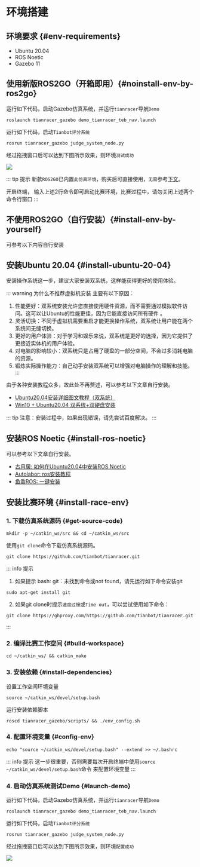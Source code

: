 # 环境搭建

## 环境要求 {#env-requirements}

- Ubuntu 20.04
- ROS Noetic
- Gazebo 11

## 使用新版ROS2GO（开箱即用）{#noinstall-env-by-ros2go}

运行如下代码，启动Gazebo仿真系统，并运行`tianracer`导航`Demo`
```shell
roslaunch tianracer_gazebo demo_tianracer_teb_nav.launch
```
运行如下代码，启动`Tianbot评分系统`
```shell
rosrun tianracer_gazebo judge_system_node.py
```
经过拖拽窗口后可以达到下图所示效果，则环境`测试成功`

![](https://tianbot-pic.oss-cn-beijing.aliyuncs.com/tianbot-pic/Tianbot-Docimage-20231119223227225.png)

::: tip 提示
新款`ROS2GO`已内置`此仿真环境`，购买后可直接使用，`无需`参考[下文](#install-race-env)。

开启终端， 输入上述2行命令即可启动比赛环境，比赛过程中，请勿关闭上述两个命令行窗口
:::

## 不使用ROS2GO（自行安装）{#install-env-by-yourself}

可参考以下内容自行安装

## 安装Ubuntu 20.04 {#install-ubuntu-20-04}

安装操作系统这一步，建议大家安装双系统，这样能获得更好的使用体验。

::: warning 为什么不推荐虚拟机安装
主要有以下原因：
1. 性能更好：双系统安装允许您直接使用硬件资源，而不需要通过模拟软件访问。这可以让Ubuntu的性能更佳，因为它能直接访问所有硬件 。
2. 灵活切换：不同于虚拟机需要重启才能更换操作系统，双系统让用户能在两个系统间无缝切换。
3. 更好的用户体验：对于学习和娱乐来说，双系统是更好的选择，因为它提供了更接近实体机的用户体验。
4. 对电脑的影响较小：双系统只是占用了硬盘的一部分空间，不会过多消耗电脑的资源。
5. 锻炼实际操作能力：自己动手安装双系统可以增强对电脑操作的理解和技能。
:::

由于各种安装教程众多，故此处不再赘述，可以参考以下文章自行安装。

- [Ubuntu20.04安装详细图文教程（双系统）](https://blog.csdn.net/hwh295/article/details/113409389)
- [Win10 + Ubuntu20.04 双系统+双硬盘安装](https://blog.csdn.net/weixin_48180029/article/details/115705299)

::: tip 
注意：安装过程中，如果出现错误，请先尝试百度解决。
:::

## 安装ROS Noetic {#install-ros-noetic}

可以参考以下文章自行安装。

- [古月居: 如何在Ubuntu20.04中安装ROS Noetic](https://www.guyuehome.com/9154)
- [Autolabor: ros安装教程](http://www.autolabor.com.cn/book/ROSTutorials/chapter1/12-roskai-fa-gong-ju-an-zhuang/124-an-zhuang-ros.html)
- [鱼香ROS: 一键安装](https://fishros.com/install/install1s/docs/index.html#/)

## 安装比赛环境 {#install-race-env}

### 1. 下载仿真系统源码 {#get-source-code}

```shell
mkdir -p ~/catkin_ws/src && cd ~/catkin_ws/src
```
使用`git clone`命令下载仿真系统源码。
```shell
git clone https://github.com/tianbot/tianracer.git
```

::: info 提示

1. 如果提示 bash: git：未找到命令或not found，请先运行如下命令安装git
```shell
sudo apt-get install git
```

2. 如果git clone时提示`速度过慢`或`Time out`，可以尝试使用如下命令：
```shell
git clone https://ghproxy.com/https://github.com/tianbot/tianracer.git
```
:::

### 2. 编译比赛工作空间 {#build-workspace}

```shell
cd ~/catkin_ws/ && catkin_make
```

### 3. 安装依赖 {#install-dependencies}
设置工作空间环境变量
```shell
source ~/catkin_ws/devel/setup.bash
```
运行安装依赖脚本
```shell
roscd tianracer_gazebo/scripts/ && ./env_config.sh 
```

### 4. 配置环境变量 {#config-env}

```shell
echo "source ~/catkin_ws/devel/setup.bash" --extend >> ~/.bashrc
```
::: info 提示
这一步很重要，否则需要每次开启终端中使用`source ~/catkin_ws/devel/setup.bash`命令 来配置环境变量
:::

### 4. 启动仿真系统测试Demo {#launch-demo}

运行如下代码，启动Gazebo仿真系统，并运行`tianracer`导航`Demo`
```shell
roslaunch tianracer_gazebo demo_tianracer_teb_nav.launch
```
运行如下代码，启动`Tianbot评分系统`
```shell
rosrun tianracer_gazebo judge_system_node.py
```
经过拖拽窗口后可以达到下图所示效果，则环境`配置成功`

![](https://tianbot-pic.oss-cn-beijing.aliyuncs.com/tianbot-pic/Tianbot-Docimage-20231119223227225.png)